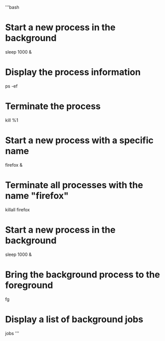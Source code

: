 '''bash
# Start a new process in the background
sleep 1000 &

# Display the process information
ps -ef

# Terminate the process
kill %1

# Start a new process with a specific name
firefox &

# Terminate all processes with the name "firefox"
killall firefox

# Start a new process in the background
sleep 1000 &

# Bring the background process to the foreground
fg

# Display a list of background jobs
jobs
'''